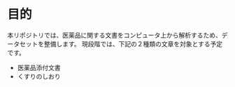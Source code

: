 # 目的

本リポジトリでは、医薬品に関する文書をコンピュータ上から解析するため、データセットを整備します。
現段階では、下記の２種類の文章を対象とする予定です。

* 医薬品添付文書
* くすりのしおり
